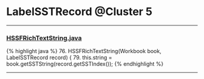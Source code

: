 # LabelSSTRecord @Cluster 5

***

### [HSSFRichTextString.java](https://searchcode.com/codesearch/view/15642304/)
{% highlight java %}
76. HSSFRichTextString(Workbook book, LabelSSTRecord record) {
79.   this.string = book.getSSTString(record.getSSTIndex());
{% endhighlight %}

***


